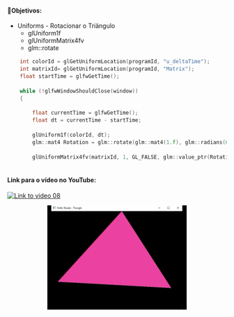 #### 🎯Objetivos:
- Uniforms - Rotacionar o Triângulo
  - glUniform1f
  - glUniformMatrix4fv
  - glm::rotate

```cpp
    int colorId = glGetUniformLocation(programId, "u_deltaTime");
    int matrixId= glGetUniformLocation(programId, "Matrix");
    float startTime = glfwGetTime();

    while (!glfwWindowShouldClose(window))
    {

        float currentTime = glfwGetTime();
        float dt = currentTime - startTime;

        glUniform1f(colorId, dt);
        glm::mat4 Rotation = glm::rotate(glm::mat4(1.f), glm::radians(60.f*dt), glm::vec3(0.f, 0.f, 1.f));

        glUniformMatrix4fv(matrixId, 1, GL_FALSE, glm::value_ptr(Rotation));
        
```


#### Link para o vídeo no YouTube:

[![Link to video 08](https://img.youtube.com/vi/cO5ZVmn6XPw/default.jpg)](https://youtu.be/cO5ZVmn6XPw)


<p align="center">
  <img width="320" height="240" src="result_09.gif">
</p>
